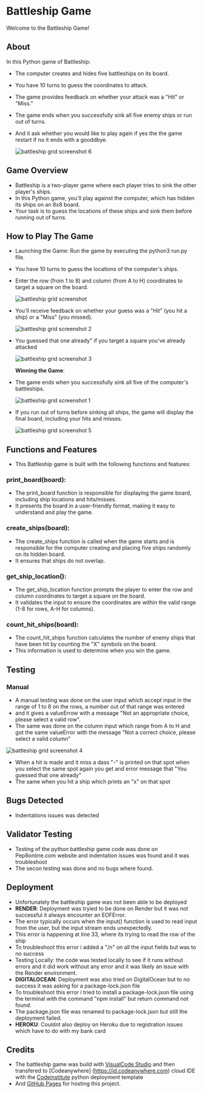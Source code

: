 # Battleship Game
  Welcome to the Battleship Game!

## About
 In this Python game of Battleship:

+ The computer creates and hides five battleships on its board.
+ You have 10 turns to guess the coordinates to attack.
+ The game provides feedback on whether your attack was a "Hit" or "Miss."
+ The game ends when you successfully sink all five enemy ships or run out of turns.
+ And it ask whether you would like to play again if yes the the game restart if no it ends with a gooddbye.

  ![battleship grid screenshot 6](views/images/run-py-battleship-Codeanywhere-6.png)
  
## Game Overview
 + Battleship is a two-player game where each player tries to sink the other player's ships. 
 + In this Python game, you'll play against the computer, which has hidden its ships 
    on an 8x8 board. 
 + Your task is to guess the locations of these ships and sink them before running out of turns.
   
## How to Play The Game
 + Launching the Game: Run the game by executing the python3 run.py file.
 + You have 10 turns to guess the locations of the computer's ships.
 + Enter the row (from 1 to 8) and column (from A to H) coordinates to target a square on the board.
    
    ![battleship grid screenshot](views/images/run-py-battleship-Codeanywhere-1.png)

 + You'll receive feedback on whether your guess was a "Hit" (you hit a ship) or a "Miss" (you missed).

    ![battleship grid screenshot 2](views/images/run-py-battleship-Codeanywhere-2.png)
  
 + You guessed that one already" if you target a square you've already attacked

    ![battleship grid screenshot 3](views/images/run-py-battleship-Codeanywhere-3.png)
    
   **Winning the Game**:
 + The game ends when you successfully sink all five of the computer's battleships.

    ![battleship grid screenshot 1](views/images/run-py-battleship-Codeanywhere-1.png)
   
 + If you run out of turns before sinking all ships, the game will display the final board, including your hits and misses.

    ![battleship grid screenshot 5](views/images/run-py-battleship-Codeanywhere-5.png)
   
## Functions and Features

 + This Battleship game is built with the following functions and features:


### print_board(board): 
 + The print_board function is responsible for displaying the game board, including ship locations and hits/misses.
 + It presents the board in a user-friendly format, making it easy to understand and play the game.
### create_ships(board): 
 + The create_ships function is called when the game starts and is responsible for the computer creating and placing five ships 
 randomly on its hidden board.
 + It ensures that ships do not overlap.
     
### get_ship_location(): 
 + The get_ship_location function prompts the player to enter the row and column coordinates to target a square on the board.
 + It validates the input to ensure the coordinates are within the valid range (1-8 for rows, A-H for columns).
     
### count_hit_ships(board):
 + The count_hit_ships function calculates the number of enemy ships that have been hit by counting the "X" symbols on the board. 
  + This information is used to determine when you win the game.
  
## Testing
### Manual
 + A manual testing was done on the user input which accept input in the range of 1 to 8 on the rows, a number out of that range was 
 entered
 + and it gives a valueErrow with a message "Not an appropriate choice, please select a valid row".
 + The same was done on the column input which range from A to H and got the same valueError with the message "Not a correct choice, 
 please select a valid column"

  ![battleship grid screenshot 4](views/images/run-py-battleship-Codeanywhere-4.png)
  
 + When a hit is made and it miss a dass "-" is printed on that spot when you select the same spot again you get and error message 
 that "You guessed that one already"
 + The same when you hit a ship which prints an "x" on that spot
## Bugs Detected
 + Indentations issues was detected

## Validator Testing
 + Testing of the python battleship game code was done on Pep8online.com website and indentation issues was found and it was 
 troubleshoot
 + The secon testing was done and no bugs where found.
  
## Deployment
 + Unfortunately the battleship game was not been able to be deployed
 + **RENDER**: Deployment was tryied to be done on Render but it was not successful it always encounter an EOFError.
 + The error typically occurs when the input() function is used to read input from the user, but the input stream ends unexpectedly.
 + This error is happening at line 33, where its trying to read the row of the ship
 + To troubleshoot this error i added a "/n" on all the input fields but was to no success
 + Testing Locally: the code was tested locally to see if it runs without errors and it did work without any error  and it was 
 likely an issue with the Render environment.
+ **DIGITALOCEAN**: Deployment was also tried on DigitalOcean but to no success it was asking for a package-lock.json file
 + To troubleshoot this error i tried to install a package-lock.json file using the terminal with the command "npm install" but 
 return command not found.
 + The package.json file was renamed to package-lock.json but still the deployment failed.
+ **HEROKU**: Couldnt also deploy on Heroku due to registration issues which have to do with my bank card
## Credits
 + The battleship game was build with [VisualCode Studio](https://code.visualstudio.com/) and then transfered to [Codeanywhere] 
 (https://id.codeanywhere.com) cloud IDE with the [Codeinstitute](https://learn.codeinstitute.net) python deployment template
 + And [GitHub Pages](https://pages.github.com/) for hosting this project.

